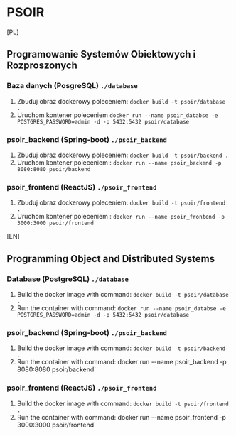 # PSOIR 

[PL]
## Programowanie Systemów Obiektowych i Rozproszonych

### Baza danych (PosgreSQL) `./database`
1. Zbuduj obraz dockerowy poleceniem: `docker build -t psoir/database .`
2. Uruchom kontener poleceniem `docker run --name psoir_databse -e POSTGRES_PASSWORD=admin -d -p 5432:5432 psoir/database`

### psoir_backend (Spring-boot) `./psoir_backend`
1. Zbuduj obraz dockerowy poleceniem:
    `docker build -t psoir/backend .`
2. Uruchom kontener poleceniem : `docker run --name psoir_backend -p 8080:8080 psoir/backend`


### psoir_frontend (ReactJS) `./psoir_frontend`
1. Zbuduj obraz dockerowy poleceniem:
    `docker build -t psoir/frontend .`
2. Uruchom kontener poleceniem : `docker run --name psoir_frontend -p 3000:3000 psoir/frontend`


[EN]
## Programming Object and Distributed Systems

### Database (PostgreSQL) `./database`
1. Build the docker image with command: `docker build -t psoir/database .`
2. Run the container with command: `docker run --name psoir_databse -e POSTGRES_PASSWORD=admin -d -p 5432:5432 psoir/database`

### psoir_backend (Spring-boot) `./psoir_backend`
1. Build the docker image with command: `docker build -t psoir/backend .`
2. Run the container with command: docker run --name psoir_backend -p 8080:8080 psoir/backend`


### psoir_frontend (ReactJS) `./psoir_frontend`
1. Build the docker image with command: `docker build -t psoir/frontend .`
2. Run the container with command: docker run --name psoir_frontend -p 3000:3000 psoir/frontend`
